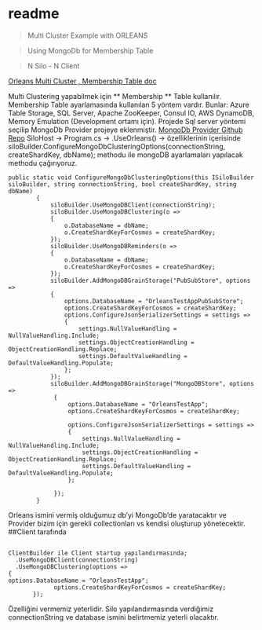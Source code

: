 # readme

> Multi Cluster Example with ORLEANS

> Using MongoDb for Membership Table

> N Silo - N Client

[Orleans Multi Cluster , Membership Table doc](https://dotnet.github.io/orleans/docs/implementation/cluster_management.html)

Multi Clustering yapabilmek için ** Membership ** Table kullanılır. Membership Table ayarlamasında kullanılan 5 yöntem vardır.
Bunlar: Azure Table Storage, SQL Server, Apache ZooKeeper, Consul IO, AWS DynamoDB, Memory Emulation (Development ortamı için).
Projede Sql server yöntemi seçilip MongoDb Provider projeye eklenmiştir. [MongoDb Provider Github Repo](https://github.com/OrleansContrib/Orleans.Providers.MongoDB) 
SiloHost -> Program.cs -> .UseOrleans() -> özelliklerinin içerisinde
                    siloBuilder.ConfigureMongoDbClusteringOptions(connectionString, createShardKey, dbName);  methodu ile mongoDB ayarlamaları yapılacak methodu çağırıyoruz.
```
public static void ConfigureMongoDbClusteringOptions(this ISiloBuilder siloBuilder, string connectionString, bool createShardKey, string dbName)
        {
            siloBuilder.UseMongoDBClient(connectionString);
            siloBuilder.UseMongoDBClustering(o =>
            {
                o.DatabaseName = dbName;
                o.CreateShardKeyForCosmos = createShardKey;
            });
            siloBuilder.UseMongoDBReminders(o =>
            {
                o.DatabaseName = dbName;
                o.CreateShardKeyForCosmos = createShardKey;
            });
            siloBuilder.AddMongoDBGrainStorage("PubSubStore", options =>
            {
                options.DatabaseName = "OrleansTestAppPubSubStore";
                options.CreateShardKeyForCosmos = createShardKey;
                options.ConfigureJsonSerializerSettings = settings =>
                {
                    settings.NullValueHandling = NullValueHandling.Include;
                    settings.ObjectCreationHandling = ObjectCreationHandling.Replace;
                    settings.DefaultValueHandling = DefaultValueHandling.Populate;
                };
            });
            siloBuilder.AddMongoDBGrainStorage("MongoDBStore", options =>
             {
                 options.DatabaseName = "OrleansTestApp";
                 options.CreateShardKeyForCosmos = createShardKey;

                 options.ConfigureJsonSerializerSettings = settings =>
                 {
                     settings.NullValueHandling = NullValueHandling.Include;
                     settings.ObjectCreationHandling = ObjectCreationHandling.Replace;
                     settings.DefaultValueHandling = DefaultValueHandling.Populate;
                 };

             });
        }
```

Orleans ismini vermiş olduğumuz db’yi MongoDb’de yaratacaktır ve Provider bizim için gerekli collectionları vs kendisi oluşturup yönetecektir.
##Client tarafında
```

ClientBuilder ile Client startup yapılandırmasında;
  .UseMongoDBClient(connectionString)
  .UseMongoDBClustering(options =>
{
options.DatabaseName = "OrleansTestApp";
             options.CreateShardKeyForCosmos = createShardKey;
       });
```

Özelliğini vermemiz yeterlidir. Silo yapılandırmasında verdiğimiz connectionString ve database ismini belirtmemiz yeterli olacaktır.



